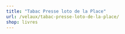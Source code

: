 ```yaml
---
title: "Tabac Presse loto de la Place"
url: /velaux/tabac-presse-loto-de-la-place/
shop: livres
---
```

